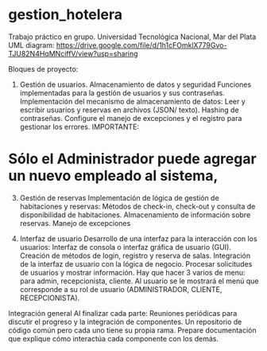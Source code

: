 # gestion_hotelera
Trabajo práctico en grupo.  Universidad Tecnológica Nacional, Mar del Plata
UML diagram: https://drive.google.com/file/d/1h1cFOmklX779Gvo-TJU82N4HqMNciffV/view?usp=sharing

Bloques de proyecto:
1) Gestión de usuarios. Almacenamiento de datos y seguridad
Funciones implementadas para la gestión de usuarios y sus contraseñas.
Implementación del mecanismo de almacenamiento de datos:
Leer y escribir usuarios y reservas en archivos (JSON/ texto).
Hashing de contraseñas. Configure el manejo de excepciones y el registro para gestionar los errores.
IMPORTANTE:
# Sólo el Administrador puede agregar un nuevo empleado al sistema,

   
3) Gestión de reservas
Implementación de lógica de gestión de habitaciones y reservas:
Métodos de check-in, check-out y consulta de disponibilidad de habitaciones.
Almacenamiento de información sobre reservas.
Manejo de excepciones

5) Interfaz de usuario
Desarrollo de una interfaz para la interacción con los usuarios:
Interfaz de consola o interfaz gráfica de usuario (GUI).
Creación de métodos de login, registro y reserva de salas.
Integración de la interfaz de usuario con la lógica de negocio.
Procesar solicitudes de usuarios y mostrar información.
Hay que hacer 3 varios de menu: para admin, recepcionista, cliente. Al usuario se le mostrará el menú que corresponde a su rol de usuario (ADMINISTRADOR, CLIENTE, RECEPCIONISTA). 

Integración general
Al finalizar cada parte:
Reuniones periódicas para discutir el progreso y la integración de componentes.
Un repositorio de código común pero cada uno tiene su propia rama.
Prepare documentación que explique cómo interactúa cada componente con los demás.

